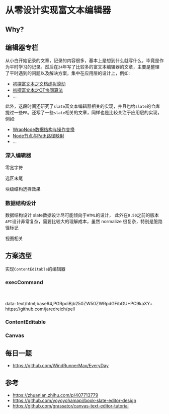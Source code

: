 # 从零设计实现富文本编辑器

## Why?


## 编辑器专栏

从小白开始记录的文章，记录的内容很多，基本上是想到什么就写什么，毕竟是作为平时学习的记录。然后在`24`年写了比较多的富文本编辑器的文章，主要是整理了平时遇到的问题以及解决方案，集中在应用层的设计上，例如:

- [初探富文本之文档虚拟滚动](https://github.com/WindRunnerMax/EveryDay/blob/master/RichText/初探富文本之文档虚拟滚动.md)
- [初探富文本之OT协同算法](https://github.com/WindRunnerMax/EveryDay/blob/master/RichText/初探富文本之OT协同算法.md)
- ...

此外，这段时间还研究了`slate`富文本编辑器相关的实现，并且也给`slate`的仓库提过一些`PR`。还写了一些`slate`相关的文章，同样也是比较关注于应用层的实现，例如:

- [WrapNode数据结构与操作变换](https://github.com/WindRunnerMax/EveryDay/blob/master/RichText/WrapNode数据结构与操作变换.md)
- [Node节点与Path路径映射]()
- ...



### 深入编辑器

零宽字符

选区末尾

块级结构选择效果

### 数据结构设计
数据结构设计
slate数据设计尽可能倾向于`HTML`的设计，
此外在`0.50`之前的版本`API`设计非常复杂，需要比较大的理解成本，虽然
normalize 很复杂，特别是脏路径标记

视图相关


## 方案选型
实现`ContentEditable`的编辑器

### execCommand
<div contenteditable></div>
data: text/html;base64,PGRpdiBjb250ZW50ZWRpdGFibGU+PC9kaXY+
https://github.com/jaredreich/pell

### ContentEditable

### Canvas


## 每日一题

- <https://github.com/WindRunnerMax/EveryDay>


## 参考
- <https://zhuanlan.zhihu.com/p/407713779>
- <https://github.com/yoyoyohamapi/book-slate-editor-design>
- <https://github.com/grassator/canvas-text-editor-tutorial>
